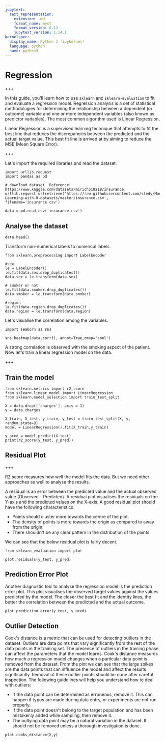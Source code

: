 ```yaml
---
jupytext:
  text_representation:
    extension: .md
    format_name: myst
    format_version: 0.13
    jupytext_version: 1.14.1
kernelspec:
  display_name: Python 3 (ipykernel)
  language: python
  name: python3
---
```


# Regression

+++

In this guide, you'll learn how to use `sklearn` and `sklearn-evaluation` to fit and evaluate a regression model. Regression analysis is a set of statistical methodologies for determining the relationship between a dependent (or outcome) variable and one or more independent variables (also known as predictor variables). The most common algorithm used is Linear Regression. 

Linear Regression is a supervised learning technique that attempts to fit the best line that reduces the discrepancies between the predicted and the actual target value. This best fit line is arrived at by aiming to reduce the MSE (Mean Square Error).

+++

Let's import the required libraries and read the dataset.

```{code-cell} ipython3
import urllib.request
import pandas as pd 

# download dataset. Reference: https://www.kaggle.com/datasets/mirichoi0218/insurance
urllib.request.urlretrieve('https://raw.githubusercontent.com/stedy/Machine-Learning-with-R-datasets/master/insurance.csv', filename='insurance.csv')

data = pd.read_csv('insurance.csv')
```

## Analyse the dataset

```{code-cell} ipython3
data.head()
```

Transform non-numerical labels to numerical labels.

```{code-cell} ipython3
from sklearn.preprocessing import LabelEncoder

#sex
le = LabelEncoder()
le.fit(data.sex.drop_duplicates()) 
data.sex = le.transform(data.sex)

# smoker or not
le.fit(data.smoker.drop_duplicates()) 
data.smoker = le.transform(data.smoker)

#region
le.fit(data.region.drop_duplicates()) 
data.region = le.transform(data.region)
```

Let's visualise the correlation among the variables.

```{code-cell} ipython3
import seaborn as sns

sns.heatmap(data.corr(), annot=True,cmap='cool')
```

A strong correlation is observed with the smoking aspect of the patient. Now let's train a linear regression model on the data.

+++

## Train the model

```{code-cell} ipython3
from sklearn.metrics import r2_score
from sklearn.linear_model import LinearRegression
from sklearn.model_selection import train_test_split

X = data.drop(['charges'], axis = 1)
y = data.charges

X_train, X_test, y_train, y_test = train_test_split(X, y, random_state=0)
model = LinearRegression().fit(X_train,y_train)
```

```{code-cell} ipython3
y_pred = model.predict(X_test)
print(r2_score(y_test, y_pred))
```

## Residual Plot

+++

R2 score measures how well the model fits the data. But we need other approaches as well to analyse the results. 

A residual is an error between the predicted value and the actual observed value (Observed - Predicted). A residual plot visualises the residuals on the Y-axis and the predicted values on the X-axis. A good residual plot should have the following characteristics:

- Points should cluster more towards the centre of the plot.
- The density of points is more towards the origin as compared to away from the origin.
- There shouldn't be any clear pattern in the distribution of the points.

We can see that the below residual plot is fairly decent.

```{code-cell} ipython3
from sklearn_evaluation import plot

plot.residuals(y_test, y_pred)
```

## Prediction Error Plot

Another diagnostic tool to analyse the regression model is the prediction error plot. This plot visualises the observed target values against the values predicted by the model. The closer the best fit and the identity lines, the better the correlation between the predicted and the actual outcome.

```{code-cell} ipython3
plot.prediction_error(y_test, y_pred)
```

## Outlier Detection 

Cook's distance is a metric that can be used for detecting outliers in the dataset. Outliers are data points that vary significantly from the rest of the data points in the training set. The presence of outliers in the training phase can affect the parameters that the model learns. 
Cook's distance measures how much a regression model changes when a particular data point is removed from the dataset. From the plot we can see that the large spikes are the data points that can influence the model and affect the results significantly. Removal of these outlier points should be done after careful inspection.
The following guidelines will help you understand how to deal with outliers:
- If the data point can be determined as erroneous, remove it. This can happen if typos are made during data entry, or experiments are not run properly.
- If the data point doesn't belong to the target population and has been mistakenly added while sampling, then remove it.
- The outlying data point may be a natural variation in the dataset. It should not be removed unless a thorough investigation is done.

```{code-cell} ipython3
plot.cooks_distance(X,y)
```
